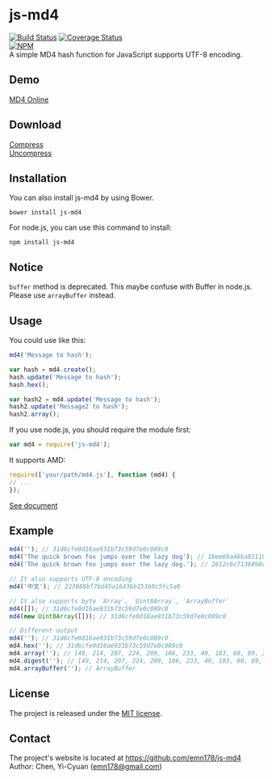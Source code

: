 # js-md4
[![Build Status](https://travis-ci.org/emn178/js-md4.svg?branch=master)](https://travis-ci.org/emn178/js-md4)
[![Coverage Status](https://coveralls.io/repos/emn178/js-md4/badge.svg?branch=master)](https://coveralls.io/r/emn178/js-md4?branch=master)  
[![NPM](https://nodei.co/npm/js-md4.png?stars&downloads)](https://nodei.co/npm/js-md4/)  
A simple MD4 hash function for JavaScript supports UTF-8 encoding.

## Demo
[MD4 Online](http://emn178.github.io/online-tools/md4.html)  

## Download
[Compress](https://raw.github.com/emn178/js-md4/master/build/md4.min.js)  
[Uncompress](https://raw.github.com/emn178/js-md4/master/src/md4.js)

## Installation
You can also install js-md4 by using Bower.

    bower install js-md4

For node.js, you can use this command to install:

    npm install js-md4

## Notice
`buffer` method is deprecated. This maybe confuse with Buffer in node.js. Please use `arrayBuffer` instead.

## Usage
You could use like this:
```JavaScript
md4('Message to hash');

var hash = md4.create();
hash.update('Message to hash');
hash.hex();

var hash2 = md4.update('Message to hash');
hash2.update('Message2 to hash');
hash2.array();
```
If you use node.js, you should require the module first:
```JavaScript
var md4 = require('js-md4');
```
It supports AMD:
```JavaScript
require(['your/path/md4.js'], function (md4) {
// ...
});
```
[See document](https://emn178.github.com/js-md4/doc/)

## Example
```JavaScript
md4(''); // 31d6cfe0d16ae931b73c59d7e0c089c0
md4('The quick brown fox jumps over the lazy dog'); // 1bee69a46ba811185c194762abaeae90
md4('The quick brown fox jumps over the lazy dog.'); // 2812c6c7136898c51f6f6739ad08750e

// It also supports UTF-8 encoding
md4('中文'); // 223088bf7bd45a16436b15360c5fc5a0

// It also supports byte `Array`, `Uint8Array`, `ArrayBuffer`
md4([]); // 31d6cfe0d16ae931b73c59d7e0c089c0
md4(new Uint8Array([])); // 31d6cfe0d16ae931b73c59d7e0c089c0

// Different output
md4(''); // 31d6cfe0d16ae931b73c59d7e0c089c0
md4.hex(''); // 31d6cfe0d16ae931b73c59d7e0c089c0
md4.array(''); // [49, 214, 207, 224, 209, 106, 233, 49, 183, 60, 89, 215, 224, 192, 137, 192]
md4.digest(''); // [49, 214, 207, 224, 209, 106, 233, 49, 183, 60, 89, 215, 224, 192, 137, 192]
md4.arrayBuffer(''); // ArrayBuffer
```

## License
The project is released under the [MIT license](http://www.opensource.org/licenses/MIT).

## Contact
The project's website is located at https://github.com/emn178/js-md4  
Author: Chen, Yi-Cyuan (emn178@gmail.com)

